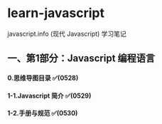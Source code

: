 # learn-javascript
javascript.info (现代 Javascript) 学习笔记

## 一、第1部分：Javascript 编程语言
#### 0.思维导图目录 ✅(0528)
#### 1-1.Javascript 简介 ✅(0529)
#### 1-2.手册与规范 ✅(0530)